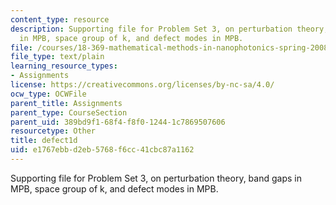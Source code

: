 ```yaml
---
content_type: resource
description: Supporting file for Problem Set 3, on perturbation theory, band gaps
  in MPB, space group of k, and defect modes in MPB.
file: /courses/18-369-mathematical-methods-in-nanophotonics-spring-2008/e1767ebbd2eb5768f6cc41cbc87a1162_defect1d.ctl
file_type: text/plain
learning_resource_types:
- Assignments
license: https://creativecommons.org/licenses/by-nc-sa/4.0/
ocw_type: OCWFile
parent_title: Assignments
parent_type: CourseSection
parent_uid: 389bd9f1-68f4-f8f0-1244-1c7869507606
resourcetype: Other
title: defect1d
uid: e1767ebb-d2eb-5768-f6cc-41cbc87a1162
---
```

Supporting file for Problem Set 3, on perturbation theory, band gaps in MPB, space group of k, and defect modes in MPB.